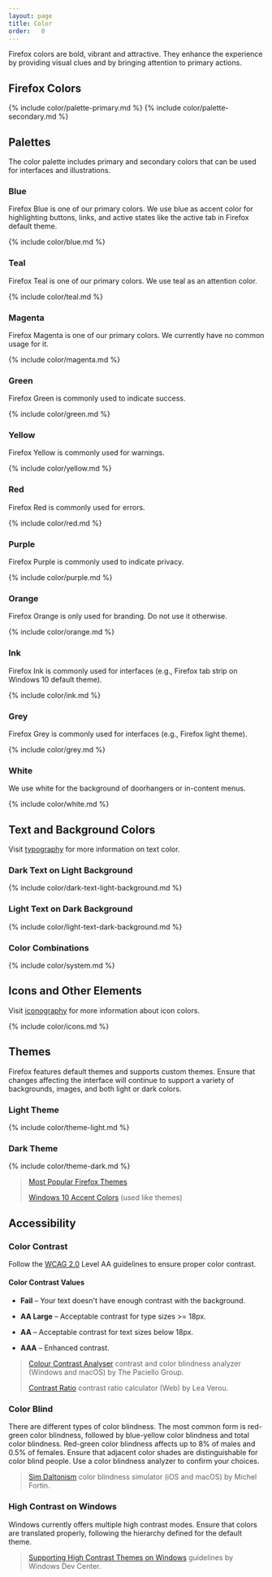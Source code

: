 ```yaml
---
layout: page
title: Color
order:   0
---
```


Firefox colors are bold, vibrant and attractive. They enhance the experience by providing visual clues and by bringing attention to primary actions.

## Firefox Colors

{% include color/palette-primary.md %}
{% include color/palette-secondary.md %}

## Palettes

The color palette includes primary and secondary colors that can be used for interfaces and illustrations.

### Blue

Firefox Blue is one of our primary colors. We use blue as accent color for highlighting buttons, links, and active states like the active tab in Firefox default theme.

{% include color/blue.md %}

### Teal

Firefox Teal is one of our primary colors. We use teal as an attention color.

{% include color/teal.md %}

### Magenta

Firefox Magenta is one of our primary colors. We currently have no common usage for it.

{% include color/magenta.md %}

### Green

Firefox Green is commonly used to indicate success.

{% include color/green.md %}

### Yellow

Firefox Yellow is commonly used for warnings.

{% include color/yellow.md %}

### Red

Firefox Red is commonly used for errors.

{% include color/red.md %}

### Purple

Firefox Purple is commonly used to indicate privacy.

{% include color/purple.md %}

### Orange

Firefox Orange is only used for branding. Do not use it otherwise.

{% include color/orange.md %}

### Ink

Firefox Ink is commonly used for interfaces (e.g., Firefox tab strip on Windows 10 default theme).

{% include color/ink.md %}

### Grey

  Firefox Grey is commonly used for interfaces (e.g., Firefox light theme).

{% include color/grey.md %}

### White

We use white for the background of doorhangers or in-content menus.

{% include color/white.md %}

## Text and Background Colors

Visit [typography](typography.html) for more information on text color.

### Dark Text on Light Background

{% include color/dark-text-light-background.md %}

### Light Text on Dark Background

{% include color/light-text-dark-background.md %}

### Color Combinations

{% include color/system.md %}

## Icons and Other Elements

Visit [iconography](iconography.html) for more information about icon colors.

{% include color/icons.md %}

## Themes

Firefox features default themes and supports custom themes. Ensure that changes affecting the interface will continue to support a variety of backgrounds, images, and both light or dark colors.

### Light Theme

{% include color/theme-light.md %}

### Dark Theme

{% include color/theme-dark.md %}

> [Most Popular Firefox Themes](https://addons.mozilla.org/firefox/themes/?sort=popular)
>
> [Windows 10 Accent Colors](https://docs.microsoft.com/windows/uwp/style/color) (used like themes)

## Accessibility

### Color Contrast

Follow the [WCAG 2.0](https://www.w3.org/TR/WCAG/#visual-audio-contrast) Level AA guidelines to ensure proper color contrast.


#### Color Contrast Values

* **Fail** – Your text doesn't have enough contrast with the background.

* **AA Large** – Acceptable contrast for type sizes >= 18px.

* **AA** – Acceptable contrast for text sizes below 18px.

* **AAA** – Enhanced contrast.

> [Colour Contrast Analyser](https://www.paciellogroup.com/resources/contrastanalyser/) contrast and color blindness analyzer (Windows and macOS) by The Paciello Group.
>
> [Contrast Ratio](http://leaverou.github.io/contrast-ratio/) contrast ratio calculator (Web) by Lea Verou.

### Color Blind

There are different types of color blindness. The most common form is red-green color blindness, followed by blue-yellow color blindness and total color blindness. Red-green color blindness affects up to 8% of males and 0.5% of females. Ensure that adjacent color shades are distinguishable for color blind people. Use a color blindness analyzer to confirm your choices. 

> [Sim Daltonism](https://michelf.ca/projects/sim-daltonism/) color blindness simulator (iOS and macOS) by Michel Fortin.
  
### High Contrast on Windows

Windows currently offers multiple high contrast modes. Ensure that colors are translated properly, following the hierarchy defined for the default theme.

> [Supporting High Contrast Themes on Windows](https://msdn.microsoft.com/library/windows/desktop/hh404233(v=vs.85).aspx) guidelines by Windows Dev Center.
